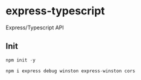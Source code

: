 # express-typescript
Express/Typescript API

## Init
```ts
npm init -y
```

```ts
npm i express debug winston express-winston cors
```